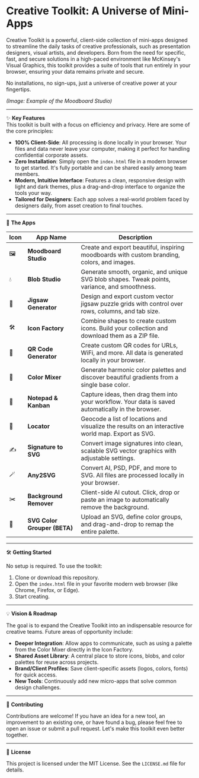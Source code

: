 # Creative Toolkit: A Universe of Mini-Apps

Creative Toolkit is a powerful, client-side collection of mini-apps designed to streamline the daily tasks of creative professionals, such as presentation designers, visual artists, and developers. Born from the need for specific, fast, and secure solutions in a high-paced environment like McKinsey's Visual Graphics, this toolkit provides a suite of tools that run entirely in your browser, ensuring your data remains private and secure.

No installations, no sign-ups, just a universe of creative power at your fingertips.

*(Image: Example of the Moodboard Studio)*

---

✨ **Key Features**  
This toolkit is built with a focus on efficiency and privacy. Here are some of the core principles:

- **100% Client-Side**: All processing is done locally in your browser. Your files and data never leave your computer, making it perfect for handling confidential corporate assets.  
- **Zero Installation**: Simply open the `index.html` file in a modern browser to get started. It's fully portable and can be shared easily among team members.  
- **Modern, Intuitive Interface**: Features a clean, responsive design with light and dark themes, plus a drag-and-drop interface to organize the tools your way.  
- **Tailored for Designers**: Each app solves a real-world problem faced by designers daily, from asset creation to final touches.  

---

🚀 **The Apps**  

| Icon | App Name | Description |
|------|----------|-------------|
| 🖼️ | **Moodboard Studio** | Create and export beautiful, inspiring moodboards with custom branding, colors, and images. |
| 💧 | **Blob Studio** | Generate smooth, organic, and unique SVG blob shapes. Tweak points, variance, and smoothness. |
| 🧩 | **Jigsaw Generator** | Design and export custom vector jigsaw puzzle grids with control over rows, columns, and tab size. |
| 🛠️ | **Icon Factory** | Combine shapes to create custom icons. Build your collection and download them as a ZIP file. |
| 📱 | **QR Code Generator** | Create custom QR codes for URLs, WiFi, and more. All data is generated locally in your browser. |
| 🌈 | **Color Mixer** | Generate harmonic color palettes and discover beautiful gradients from a single base color. |
| 📝 | **Notepad & Kanban** | Capture ideas, then drag them into your workflow. Your data is saved automatically in the browser. |
| 📍 | **Locator** | Geocode a list of locations and visualize the results on an interactive world map. Export as SVG. |
| ✍️ | **Signature to SVG** | Convert image signatures into clean, scalable SVG vector graphics with adjustable settings. |
| 🪄 | **Any2SVG** | Convert AI, PSD, PDF, and more to SVG. All files are processed locally in your browser. |
| ✂️ | **Background Remover** | Client-side AI cutout. Click, drop or paste an image to automatically remove the background. |
| 🎨 | **SVG Color Grouper (BETA)** | Upload an SVG, define color groups, and drag-and-drop to remap the entire palette. |

---

🛠️ **Getting Started**  

No setup is required. To use the toolkit:

1. Clone or download this repository.  
2. Open the `index.html` file in your favorite modern web browser (like Chrome, Firefox, or Edge).  
3. Start creating.  

---

💡 **Vision & Roadmap**  

The goal is to expand the Creative Toolkit into an indispensable resource for creative teams. Future areas of opportunity include:

- **Deeper Integration**: Allow apps to communicate, such as using a palette from the Color Mixer directly in the Icon Factory.  
- **Shared Asset Library**: A central place to store icons, blobs, and color palettes for reuse across projects.  
- **Brand/Client Profiles**: Save client-specific assets (logos, colors, fonts) for quick access.  
- **New Tools**: Continuously add new micro-apps that solve common design challenges.  

---

🤝 **Contributing**  

Contributions are welcome! If you have an idea for a new tool, an improvement to an existing one, or have found a bug, please feel free to open an issue or submit a pull request. Let's make this toolkit even better together.  

---

📄 **License**  

This project is licensed under the MIT License. See the `LICENSE.md` file for details.  
